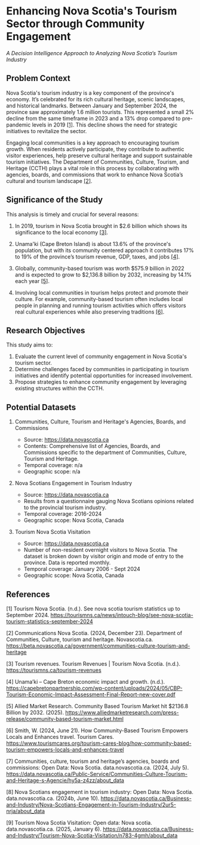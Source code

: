 # Enhancing Nova Scotia's Tourism Sector through Community Engagement 
*A Decision Intelligence Approach to Analyzing Nova Scotia’s Tourism Industry*  

## Problem Context 
Nova Scotia's tourism industry is a key component of the province's economy. It’s celebrated for its rich cultural heritage, scenic landscapes, and historical landmarks. Between January and September 2024, the province saw approximately 1.6 million tourists. This represented a small 2% decline from the same timeframe in 2023 and a 13% drop compared to pre-pandemic levels in 2019 [[1]](#1). This decline shows the need for strategic initiatives to revitalize the sector. 

Engaging local communities is a key approach to encouraging tourism growth. When residents actively participate, they contribute to authentic visitor experiences, help preserve cultural heritage and support sustainable tourism initiatives. The Department of Communities, Culture, Tourism, and Heritage (CCTH) plays a vital role in this process by collaborating with agencies, boards, and commissions that work to enhance Nova Scotia’s cultural and tourism landscape [[2]](#2). 

## Significance of the Study 
This analysis is timely and crucial for several reasons: 

1. In 2019, tourism in Nova Scotia brought in $2.6 billion which shows its significance to the local economy [[3]](#3). 

2. Unama'ki (Cape Breton Island) is about 13.6% of the province's population, but with its community centered approach it contributes 17% to 19% of the province’s tourism revenue, GDP, taxes, and jobs [[4]](#4). 

3. Globally, community-based tourism was worth $575.9 billion in 2022 and is expected to grow to $2,136.8 billion by 2032, increasing by 14.1% each year [[5]](#5). 

4. Involving local communities in tourism helps protect and promote their culture. For example, community-based tourism often includes local people in planning and running tourism activities which offers visitors real cultural experiences while also preserving traditions [[6]](#6). 

## Research Objectives 
This study aims to: 
1. Evaluate the current level of community engagement in Nova Scotia's tourism sector. 
2. Determine challenges faced by communities in participating in tourism initiatives and identify potential opportunities for increased involvement. 
3. Propose strategies to enhance community engagement by leveraging existing structures within the CCTH. 

## Potential Datasets 

1. Communities, Culture, Tourism and Heritage's Agencies, Boards, and Commissions
   - Source: https://data.novascotia.ca
   - Contents: Comprehensive list of Agencies, Boards, and Commissions specific to the department of Communities, Culture, Tourism and Heritage.
   - Temporal coverage: n/a
   - Geographic scope: n/a 

2. Nova Scotians Engagement in Tourism Industry
   - Source: https://data.novascotia.ca
   - Results from a questionnaire gauging Nova Scotians opinions related to the provincial tourism industry.
   - Temporal coverage: 2016-2024
   - Geographic scope: Nova Scotia, Canada 

3. Tourism Nova Scotia Visitation
   - Source: https://data.novascotia.ca
   - Number of non-resident overnight visitors to Nova Scotia. The dataset is broken down by visitor origin and mode of entry to the province. Data is reported monthly.
   - Temporal coverage: January 2006 - Sept 2024
   - Geographic scope: Nova Scotia, Canada 

## References 

<a id="1">[1]</a> Tourism Nova Scotia. (n.d.). See nova scotia tourism statistics up to September 2024. https://tourismns.ca/news/intouch-blog/see-nova-scotia-tourism-statistics-september-2024  

<a id="2">[2]</a> Communications Nova Scotia. (2024, December 23). Department of Communities, Culture, tourism and heritage. Novascotia.ca. https://beta.novascotia.ca/government/communities-culture-tourism-and-heritage 

<a id="3">[3]</a> Tourism revenues. Tourism Revenues | Tourism Nova Scotia. (n.d.). https://tourismns.ca/tourism-revenues  

<a id="4">[4]</a> Unama’ki – Cape Breton economic impact and growth. (n.d.). https://capebretonpartnership.com/wp-content/uploads/2024/05/CBP-Tourism-Economic-Impact-Assessment-Final-Report-new-cover.pdf  

<a id="5">[5]</a> Allied Market Research. Community Based Tourism Market hit $2136.8 Billion by 2032. (2025). https://www.alliedmarketresearch.com/press-release/community-based-tourism-market.html  

<a id="6">[6]</a> Smith, W. (2024, June 21). How Community-Based Tourism Empowers Locals and Enhances travel. Tourism Cares. https://www.tourismcares.org/tourism-cares-blog/how-community-based-tourism-empowers-locals-and-enhances-travel  

<a id="7">[7]</a> Communities, culture, tourism and heritage’s agencies, boards and commissions: Open Data: Nova Scotia. data.novascotia.ca. (2024, July 5). https://data.novascotia.ca/Public-Service/Communities-Culture-Tourism-and-Heritage-s-Agencie/hy5a-z4zz/about_data 

<a id="8">[8]</a> Nova Scotians engagement in tourism industry: Open Data: Nova Scotia. data.novascotia.ca. (2024b, June 10). https://data.novascotia.ca/Business-and-Industry/Nova-Scotians-Engagement-in-Tourism-Industry/2ur5-nrja/about_data  

<a id="9">[9]</a> Tourism Nova Scotia Visitation: Open data: Nova scotia. data.novascotia.ca. (2025, January 6). https://data.novascotia.ca/Business-and-Industry/Tourism-Nova-Scotia-Visitation/n783-4gmh/about_data  
